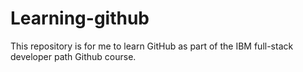# Learning-github
This repository is for me to learn GitHub as part of the IBM full-stack developer path Github course. 
